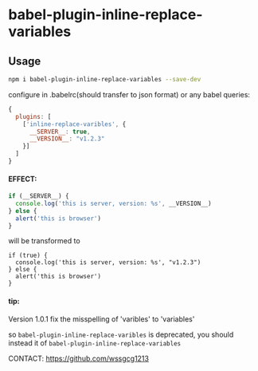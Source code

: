 # babel-plugin-inline-replace-variables

## Usage

```bash
npm i babel-plugin-inline-replace-variables --save-dev
```

configure in .babelrc(should transfer to json format) or any babel queries:
```javascript
{
  plugins: [
    ['inline-replace-varibles', {
      __SERVER__: true,
      __VERSION__: "v1.2.3"
    }]
  ]
}
```

#### EFFECT:

```javascript
if (__SERVER__) {
  console.log('this is server, version: %s', __VERSION__)
} else {
  alert('this is browser')
}
```

will be transformed to

```
if (true) {
  console.log('this is server, version: %s', "v1.2.3")
} else {
  alert('this is browser')
}
```



#### tip:

Version 1.0.1 fix the misspelling of 'varibles' to 'variables'

so `babel-plugin-inline-replace-varibles` is deprecated, you should instead it of `babel-plugin-inline-replace-variables`



CONTACT: https://github.com/wssgcg1213


